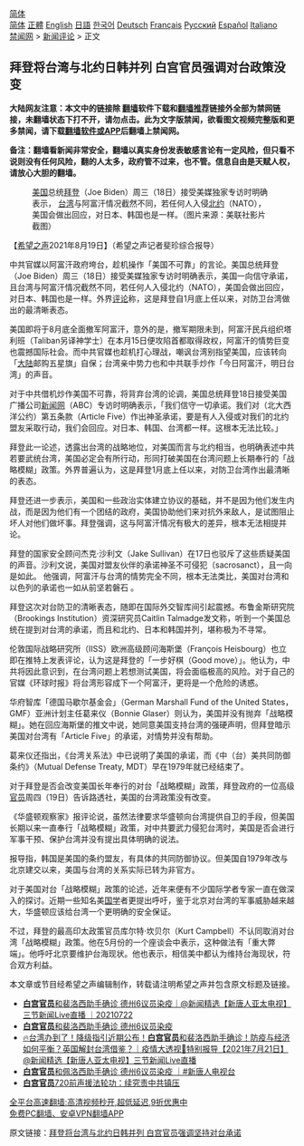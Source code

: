  <!-- 面包屑导航 --> <div class="breadcrumb"><!-- GTranslate: https://gtranslate.io/ -->  <div class="switcher notranslate">  <div class="selected">  <a href="#" onclick="return false;"> 简体</a>  </div>  <div class="option">  <a href="https://www.bannedbook.org" onclick="doGTranslate('zh-CN|zh-CN');jQuery('div.switcher div.selected a').html(jQuery(this).html());return false;" title="简体中文" class="nturl selected"> 简体</a>  <a href="https://www.bannedbook.org/zh-tw/" onclick="doGTranslate('zh-CN|zh-TW');jQuery('div.switcher div.selected a').html(jQuery(this).html());return false;" title="繁體中文" class="nturl"> 正體</a>  <a href="https://www.bannedbook.org/en/" onclick="doGTranslate('zh-CN|en');jQuery('div.switcher div.selected a').html(jQuery(this).html());return false;" title="English" class="nturl"> English</a>  <a href="https://www.bannedbook.org/ja/" onclick="doGTranslate('zh-CN|ja');jQuery('div.switcher div.selected a').html(jQuery(this).html());return false;" title="日本語" class="nturl"> 日語</a>  <a href="https://www.bannedbook.org/ko/" onclick="doGTranslate('zh-CN|ko');jQuery('div.switcher div.selected a').html(jQuery(this).html());return false;" title="한국어" class="nturl"> 한국어</a>  <a href="https://www.bannedbook.org/de/" onclick="doGTranslate('zh-CN|de');jQuery('div.switcher div.selected a').html(jQuery(this).html());return false;" title="Deutsch" class="nturl"> Deutsch</a>  <a href="https://www.bannedbook.org/fr/" onclick="doGTranslate('zh-CN|fr');jQuery('div.switcher div.selected a').html(jQuery(this).html());return false;" title="Français" class="nturl"> Français</a>  <a href="https://www.bannedbook.org/ru/" onclick="doGTranslate('zh-CN|ru');jQuery('div.switcher div.selected a').html(jQuery(this).html());return false;" title="Русский" class="nturl"> Русский</a>  <a href="https://www.bannedbook.org/es/" onclick="doGTranslate('zh-CN|es');jQuery('div.switcher div.selected a').html(jQuery(this).html());return false;" title="Español" class="nturl"> Español</a>  <a href="https://www.bannedbook.org/it/" onclick="doGTranslate('zh-CN|it');jQuery('div.switcher div.selected a').html(jQuery(this).html());return false;" title="Italiano" class="nturl"> Italiano</a>  </div>  </div>      <div class='breadcrumb-sub'><!-- Breadcrumb NavXT 6.3.0 --> <a href="https://www.bannedbook.org/" class="home">禁闻网</a> &gt; <a href="https://www.bannedbook.org/bnews/comments/" class="category">新闻评论</a> &gt; 正文</div></div><h2>拜登将台湾与北约日韩并列 白宫官员强调对台政策没变</h2> <p class="notice"><b>大陆网友注意：本文中的链接除 <a href="https://github.com/bannedbook/fanqiang" >翻墙</a>软件下载和<a href="https://github.com/killgcd/justmysocks/blob/master/README.md">翻墙推荐</a>链接外全部为禁网链接，未翻墙状态下打不开，请勿点击。此为文字版禁闻，欲看图文视频完整版和更多禁闻，请下载<a href="https://github.com/bannedbook/fanqiang">翻墙软件或APP</a>后翻墙上禁闻网。</p><p>备注：翻墙看新闻非常安全，翻墙以真实身份发表敏感言论有一定风险，但只看不说则没有任何风险，翻的人太多，政府管不过来，也不管。信息自由是天赋人权，请放心大胆的翻墙。</b></p>  <div class="entry"> <figure> <p><figcaption><a href="https://www.bannedbook.org/bnews/tag/%e7%be%8e%e5%9b%bd/" class="st_tag internal_tag" rel="tag" title="标签 美国 下的日志">美国</a>总统<a href="https://www.bannedbook.org/bnews/tag/%e6%8b%9c%e7%99%bb/" class="st_tag internal_tag" rel="tag" title="标签 拜登 下的日志">拜登</a>（Joe Biden）周三（18日）接受美媒独家专访时明确表示， <a href="https://www.bannedbook.org/bnews/tag/%e5%8f%b0%e6%b9%be/" class="st_tag internal_tag" rel="tag" title="标签 台湾 下的日志">台湾</a>与阿富汗情况截然不同，若任何人入侵<a href="https://www.bannedbook.org/bnews/tag/%e5%8c%97%e7%ba%a6/" class="st_tag internal_tag" rel="tag" title="标签 北约 下的日志">北约</a>（NATO），美国会做出回应，对日本、韩国也是一样。（图片来源：美联社影片截图）</figcaption></figure> <p>【<span class='wp_keywordlink_affiliate'><a href="https://www.soundofhope.org" title="希望之声" target="_blank">希望之声</a></span>2021年8月19日】（希望之声记者斐珍综合报导）</p> <p>中共官媒以阿富汗政府垮台，趁机操作「美国不可靠」的言论。美国总统拜登（Joe Biden）周三（18日）接受美媒独家专访时明确表示，美国一向信守承诺，且台湾与阿富汗情况截然不同，若任何人入侵北约（NATO），美国会做出回应，对日本、韩国也是一样。外界<span class='wp_keywordlink_affiliate'><a href="https://www.bannedbook.org/bnews/comments/" title="新闻评论" target="_blank">评论</a></span>称，这是拜登自1月底上任以来，对防卫台湾做出的最清晰表态。</p> <p>美国即将于8月底全面撤军阿富汗，意外的是，撤军期限未到，阿富汗民兵组织塔利班（Taliban另译神学士）在本月15日便攻陷首都取得政权，阿富汗的情势巨变也震撼国际社会。而中共官媒也趁机打心理战，嘲讽台湾别指望美国，应该转向「<span class='wp_keywordlink_affiliate'><a href="https://www.bannedbook.org/" title="大陆" target="_blank">大陆</a></span>邮购五星旗」自保；台湾亲中势力也和中共联手炒作「今日阿富汗，明日台湾」的声音。</p> <p>对于中共借机炒作美国不可靠，将背弃台湾的论调，美国总统拜登18日接受美国广播公司<span class='wp_keywordlink_affiliate'><a href="https://www.bannedbook.org/" title="新闻网">新闻网</a></span>（ABC）专访时明确表示，「我们信守一切承诺。我们对（北大西洋公约）第五条款（Article Five）作出神圣承诺，要是有人入侵或对我们的北约盟友采取行动，我们会回应。对日本、韩国、台湾都一样。这根本无法比较。」</p>  <p>拜登此一论述，透露出台湾的战略地位，对美国而言与北约相当，也明确表述中共若要武统台湾，美国必定会有所行动，形同打破美国在台湾问题上长期奉行的「战略模糊」政策。外界普遍认为，这是拜登1月底上任以来，对防卫台湾作出最清晰的表态。</p> <p>拜登还进一步表示，美国和一些政治实体建立协议的基础，并不是因为他们发生内战，而是因为他们有一个团结的政府，美国协助他们来对抗外来敌人，是试图阻止坏人对他们做坏事。拜登强调，这与阿富汗情况有极大的差异，根本无法相提并论。</p> <p>拜登的国家安全顾问杰克‧沙利文（Jake Sullivan）在17日也驳斥了这些质疑美国的声音。沙利文说，美国对盟友伙伴的承诺神圣不可侵犯（sacrosanct），且一向是如此。 他强调，阿富汗与台湾的情势完全不同，根本无法类比，美国对台湾和以色列的承诺也一如从前坚若磐石 。</p> <p>拜登这次对台防卫的清晰表态，随即在国际外交智库间引起震撼。布鲁金斯研究院（Brookings Institution）资深研究员Caitlin Talmadge发文称，听到一个美国总统在提到对台湾的承诺，而且和北约、日本和韩国并列，堪称极为不寻常。</p>  <p>伦敦国际战略研究所（IISS）欧洲高级顾问海斯堡（François Heisbourg）也立即在推特上发表评论，认为这是拜登的「一步好棋（Good move）」。他认为，中共将因此意识到，在台湾问题上若想测试美国，将会面临极高的风险。对于自己的官媒《环球时报》将台湾形容成下一个阿富汗，更将是一个危险的诱惑。</p> <p>华府智库「德国马歇尔基金会」（German Marshall Fund of the United States，GMF）亚洲计划主任葛来仪（Bonnie Glaser）则认为，美国并没有抛弃「战略模糊」。她在回应海斯堡的推文中说，她同意美国支持台湾的强硬声明，但拜登暗示美国对台湾有「Article Five」的承诺，对情势并没有帮助。</p> <p>葛来仪还指出，《台湾关系法》中已说明了美国的承诺，而《中（台）美共同防御条约》（Mutual Defense Treaty, MDT）早在1979年就已经结束了。</p> <p>对于拜登是否会改变美国长年奉行的对台「战略模糊」政策，拜登政府的一位高级<a href="https://www.bannedbook.org/bnews/tag/%E5%AE%98%E5%91%98/" class="st_tag internal_tag" rel="tag" title="标签 官员 下的日志">官员</a>周四（19日）告诉路透社，美国的台湾政策没有改变。</p>  <p>《华盛顿观察家》报评论说，虽然法律要求华盛顿向台湾提供自卫的手段，但美国长期以来一直奉行「战略模糊」政策，对中共要武力侵犯台湾时，美国是否会进行军事干预、保护台湾并没有提出具体明确的说法。</p> <p>报导指，韩国是美国的条约盟友，有具体的共同防御协议。但美国自1979年改与北京建交以来，美国与台湾的关系实际已转为非官方。</p> <p>对于美国对台「战略模糊」政策的论述，近年来便有不少国际学者专家一直在做深入的探讨。近期一些知名美<span class='wp_keywordlink'><a href="https://www.bannedbook.org/forum24/" title="国学传统文化禁书" target="_blank">国学</a></span>者更提出呼吁，鉴于北京对台湾的军事威胁越来越大，华盛顿应该给台湾一个更明确的安全保证。</p> <p>不过，拜登的最高印太政策官员库尔特‧坎贝尔（Kurt Campbell）不认同取消对台湾「战略模糊」政策。他在5月份的一个座谈会中表示，这种做法有「重大弊端」。他呼吁北京要维护台海现状。他也表示，相信美中都认为维持台海现状，符合双方利益。</p>  <p>本文章或节目经希望之声编辑制作，转载请注明希望之声并包含原文标题及链接。 </p> <ul class='op-related-articles' title='相关阅读'> <li><a href='https://www.bannedbook.org/bnews/bannedvideo/20210722/1591922.html' target='_blank'><b>白宫官员</b>和裴洛西助手确诊 德州6议员染疫｜@新闻精选【新唐人亚太电视】三节新闻Live直播 ｜20210722</a></li> <li><a href='https://www.bannedbook.org/bnews/taiwannews/20210722/1591846.html' target='_blank'><b>白宫官员</b>和裴洛西助手确诊 德州6议员染疫</a></li> <li><a href='https://www.bannedbook.org/bnews/bannedvideo/20210721/1591554.html' target='_blank'>🔥台湾办到了！降级指引近期公布！<b>白宫官员</b>和裴洛西助手确诊！防疫与经济如何平衡？英国解封台湾借鉴？｜疫情大透视🔹特别报导【2021年7月21日】@新闻精选【新唐人亚太电视】三节新闻Live直播</a></li> <li><a href='https://www.bannedbook.org/bnews/bannedvideo/20210721/1591164.html' target='_blank'><b>白宫官员</b>和佩洛西助手确诊 德州6议员染疫 ｜#新唐人电视台</a></li> <li><a href='https://www.bannedbook.org/bnews/taiwannews/20210720/1590867.html' target='_blank'><b>白宫官员</b>720前声援法轮功：续究责中共镇压</a></li> </ul> <p class="texttj"> <a href="https://github.com/bannedbook/fanqiang/wiki/V2ray%E6%9C%BA%E5%9C%BA" target="_blank">全平台高速翻墙:高清视频秒开,超低延迟,9折优惠中</a><br/> <a href="https://github.com/bannedbook/fanqiang/wiki/%E7%A6%81%E9%97%BB%E7%BD%91%E5%AE%89%E5%8D%93%E7%BF%BB%E5%A2%99%E6%96%B0%E9%97%BBAPP" target="_blank">免费PC翻墙、安卓VPN翻墙APP</a></p><p>原文链接：<a class="src_link"  href="https://www.soundofhope.org/post/537053" target="_blank">拜登将台湾与北约日韩并列 白宫官员强调坚持对台承诺</a></p><a name='sharetosocial'></a>  <div style="margin-bottom:5px;padding-bottom:5px;clear:both"> <div id="archive-pix-1" class="banner-ads"> <!-- AuctionX Display platform tag START --> <div id="26318x728x90x621x_ADSLOT2" clicktrack="%%CLICK_URL_ESC%%"></div> <!-- AuctionX Display platform tag END --> </div> <div id="archive-pix-2" class="banner-ads"> <!-- AuctionX Display platform tag START --> <div id="26315x300x250x621x_ADSLOT2" clicktrack="%%CLICK_URL_ESC%%"></div> <!-- AuctionX Display platform tag END --> </div> </div>  <div id="archive-pix-1" class="banner-ads"> <!-- AuctionX Display platform tag START --> <div id="26318x728x90x621x_ADSLOT3" clicktrack="%%CLICK_URL_ESC%%"></div> <!-- AuctionX Display platform tag END --> </div> </div><!--END ENTRY--> 